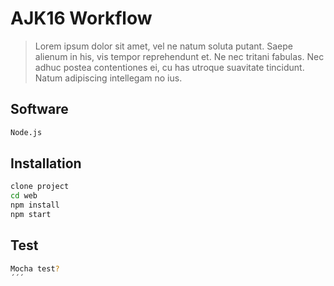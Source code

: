 # AJK16 Workflow

> Lorem ipsum dolor sit amet, vel ne natum soluta putant. Saepe alienum in his, vis tempor reprehendunt et. Ne nec tritani fabulas. Nec adhuc postea contentiones ei, cu has utroque suavitate tincidunt. Natum adipiscing intellegam no ius.

## Software
```sh
Node.js
```

## Installation
```sh
clone project
cd web
npm install
npm start
```

## Test

```sh
Mocha test?
´´´
